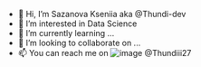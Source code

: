 - 👋 Hi, I’m Sazanova Kseniia aka @Thundi-dev
- 👀 I’m interested in Data Science
- 🌱 I’m currently learning ...
- 💞️ I’m looking to collaborate on ...
- 📫 You can reach me on ![image](https://github.com/user-attachments/assets/074e5f30-6198-42c0-b6de-10d417e46847) @Thundiii27
